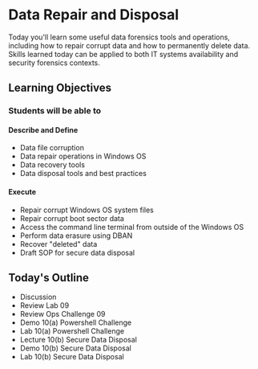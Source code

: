 # Data Repair and Disposal

Today you'll learn some useful data forensics tools and operations, including how to repair corrupt data and how to permanently delete data. Skills learned today can be applied to both IT systems availability and security forensics contexts.

## Learning Objectives

### Students will be able to

#### Describe and Define

- Data file corruption 
- Data repair operations in Windows OS
- Data recovery tools
- Data disposal tools and best practices

#### Execute

- Repair corrupt Windows OS system files
- Repair corrupt boot sector data
- Access the command line terminal from outside of the Windows OS
- Perform data erasure using DBAN
- Recover "deleted" data
- Draft SOP for secure data disposal

## Today's Outline

- Discussion
- Review Lab 09
- Review Ops Challenge 09
- Demo 10(a) Powershell Challenge
- Lab 10(a) Powershell Challenge
- Lecture 10(b) Secure Data Disposal
- Demo 10(b) Secure Data Disposal
- Lab 10(b) Secure Data Disposal
